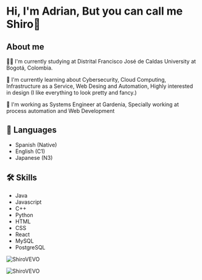 <h1> Hi, I'm Adrian, But you can call me Shiro👋</h1>

## About me
👩‍💻 I'm currently studying at Distrital Francisco José de Caldas University at Bogotá, Colombia.

🧠 I'm currently learning about Cybersecurity, Cloud Computing, Infrastructure as a Service, Web Desing and Automation, Highly interested in design (I like everything to look pretty and fancy.)

🌳 I'm working as Systems Engineer at Gardenia, Specially working at process automation and Web Development

## 🐥 Languages
- Spanish (Native)
- English (C1)
- Japanese (N3)
## 🛠 Skills
- Java
- Javascript
- C++
- Python
- HTML
- CSS 
- React
- MySQL
- PostgreSQL

<p aling="center">
<img align="center" src="https://github-readme-stats.vercel.app/api/top-langs?username=shiroVEVO&show_icons=true&locale=en&layout=compact" alt="ShiroVEVO" />
</p>

<p aling="center">
<img align="center" src="https://github-readme-stats.vercel.app/api?username=shiroVEVO" alt="ShiroVEVO" />
</p>

